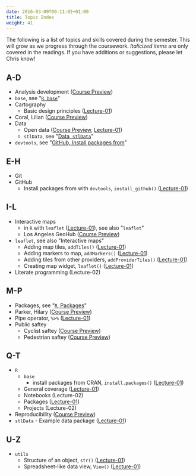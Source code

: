 ```yaml
---
date: 2016-03-09T00:11:02+01:00
title: Topic Index
weight: 41
---
```


The following is a list of topics and skills covered during the semester. This will grow as we progress through the coursework. *Italicized items* are only covered in the readings. If you have additions or suggestions, please let Chris know! 

## A-D
- Analysis development ([Course Preview](/course-preview/))
- `base`, see "[`R`, `base`](/topic-index/#q-t)"
- Cartography 
  - Basic design principles ([Lecture-01](/lecture-01/))
- Coral, Lilian ([Course Preview](/course-preview/))
- Data
  - Open data ([Course Preview](/course-preview/), [Lecture-01](/lecture-01/))
  - `stlData`, see "[Data, `stlData`](/topic-index/#q-t)"
- `devtools`, see "[GitHub, Install packages from](/topic-index/#e-h)"
  
## E-H
- Git
- GitHub
  - Install packages from with `devtools`, `install_github()` ([Lecture-01](/lecture-01/))

## I-L
- Interactive maps
  - in `R` with `leaflet` ([Lecture-01](/lecture-01/)), see also "`leaflet`"
  - Los Angeles GeoHub ([Course Preview](/course-preview/))
- `leaflet`, see also "Interactive maps"
  - Adding map tiles, `addTiles()` ([Lecture-01](/lecture-01/))
  - Adding markers to map, `addMarkers()` ([Lecture-01](/lecture-01/))
  - Adding tiles from other providers, `addProviderTiles()` ([Lecture-01](/lecture-01/))
  - Creating map widget, `leaflet()` ([Lecture-01](/lecture-01/))
- Literate programming (Lecture-02)

## M-P
- Packages, see "[`R`, Packages](/topic-index/#q-t)"
- Parker, Hilary ([Course Preview](/course-preview/))
- Pipe operator, `%>%` ([Lecture-01](/lecture-01/))
- Public saftey
  - Cyclist saftey ([Course Preview](/course-preview/))
  - Pedestrian saftey ([Course Preview](/course-preview/))

## Q-T
- `R`
  - `base`
      - install packages from CRAN, `install.packages()` ([Lecture-01](/lecture-01/))
  - General coverage ([Lecture-01](/lecture-01/))
  - Notebooks (Lecture-02)
  - Packages ([Lecture-01](/lecture-01/))
  - Projects (Lecture-02)
- Reproducibility ([Course Preview](/course-preview/))
- `stlData` - Example data package ([Lecture-01](/lecture-01/))

## U-Z
- `utils`
  - Structure of an object, `str()` ([Lecture-01](/lecture-01/))
  - Spreadsheet-like data view, `View()` ([Lecture-01](/lecture-01/))